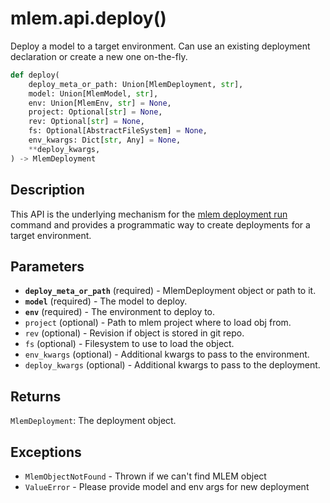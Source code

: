 # mlem.api.deploy()

Deploy a model to a target environment. Can use an existing deployment
declaration or create a new one on-the-fly.

```py
def deploy(
    deploy_meta_or_path: Union[MlemDeployment, str],
    model: Union[MlemModel, str],
    env: Union[MlemEnv, str] = None,
    project: Optional[str] = None,
    rev: Optional[str] = None,
    fs: Optional[AbstractFileSystem] = None,
    env_kwargs: Dict[str, Any] = None,
    **deploy_kwargs,
) -> MlemDeployment
```

## Description

This API is the underlying mechanism for the
[mlem deployment run](/doc/command-reference/deployment/run) command and
provides a programmatic way to create deployments for a target environment.

## Parameters

- **`deploy_meta_or_path`** (required) - MlemDeployment object or path to it.
- **`model`** (required) - The model to deploy.
- **`env`** (required) - The environment to deploy to.
- `project` (optional) - Path to mlem project where to load obj from.
- `rev` (optional) - Revision if object is stored in git repo.
- `fs` (optional) - Filesystem to use to load the object.
- `env_kwargs` (optional) - Additional kwargs to pass to the environment.
- `deploy_kwargs` (optional) - Additional kwargs to pass to the deployment.

## Returns

`MlemDeployment`: The deployment object.

## Exceptions

- `MlemObjectNotFound` - Thrown if we can't find MLEM object
- `ValueError` - Please provide model and env args for new deployment
